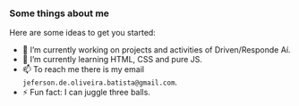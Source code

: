 ### Some things about me

Here are some ideas to get you started:

- 🔭 I’m currently working on projects and activities of Driven/Responde Aí.
- 🌱 I’m currently learning HTML, CSS and pure JS.
- 📫 To reach me there is my email `jeferson.de.oliveira.batista@gmail.com`.
- ⚡ Fun fact: I can juggle three balls.
